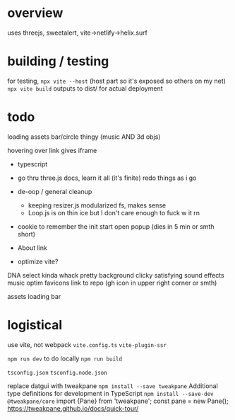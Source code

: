 # overview

uses threejs, sweetalert, vite->netlify->helix.surf


# building / testing
for testing, `npx vite --host` (host part so it's exposed so others on my net)
`npx vite build` outputs to dist/ for actual deployment





# todo

loading assets bar/circle thingy (music AND 3d objs)

hovering over link gives iframe 



  * typescript
  * go thru three.js docs, learn it all (it's finite) redo things as i go

* de-oop / general cleanup
  * keeping resizer.js modularized fs, makes sense
  * Loop.js is on thin ice but I don't care enough to fuck w it rn


* cookie to remember the init start open popup (dies in 5 min or smth short)
* About link
* optimize vite?

DNA select kinda whack
pretty background
clicky satisfying sound effects
music
optim favicons
link to repo (gh icon in upper right corner or smth)


assets loading bar

# logistical



use vite, not webpack
`vite.config.ts`
`vite-plugin-ssr`

`npm run dev` to do locally
`npm run build`


`tsconfig.json`
`tsconfig.node.json`


replace datgui with tweakpane
`npm install --save tweakpane`
Additional type definitions for development in TypeScript
`npm install --save-dev @tweakpane/core`
import {Pane} from 'tweakpane';
const pane = new Pane();
https://tweakpane.github.io/docs/quick-tour/